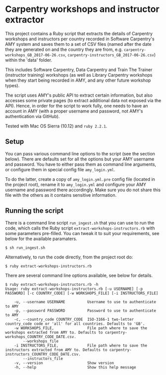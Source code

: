 # Carpentry workshops and instructor extractor
This project contains a Ruby script that extracts the details of Carpentry workshops and instructors per country recorded in Software Carpentry's AMY system and saves them to a set of CSV files (named after the date they are generated on and the country they are from, e.g. `carpentry-workshops_GB_2017-06-26.csv`, `carpentry-instructors_GB_2017-06-26.csv`) within the 'data' folder.

This includes Software Carpentry, Data Carpentry and Train The Trainer (instructor training) workshops (as well as Library Carpentry workshops when they start being recorded in AMY, and any other future workshop types).

The script uses AMY's public API to extract certain information, but also accesses some private pages (to extract additional data not exposed via the API). Hence, in order for the script to work fully, one needs to have an account in AMY (with a proper username and password, not AMY's authentication via GitHub).

Tested with Mac OS Sierra (10.12) and `ruby 2.2.1`.

## Setup
You can pass various command line options to the script (see the section below). There are defaults set for all the options but your AMY username and password. You have to either pass them as command line arguments, or configure them in  special config file `amy_login.yml`.

To do the latter, create a copy of `amy_login.yml.pre` config file (located in the project root), rename it to `amy_login.yml` and configure your AMY username and password there accordingly. Make sure you do not share this file with the others as it contains sensitive information.

## Running the script
There is a command line script ```run_ingest.sh``` that you can use to run the code, which calls the Ruby script ```extract-workshops-instructors.rb``` with some parameters pre-filled. You can tweak it to suit your requirements, see below for the available paramaters.

```$ sh run_ingest.sh```

Alternatively, to run the code directly, from the project root do:

```$ ruby extract-workshops-instructors.rb```

There are several command line options available, see below for details.

```
$ ruby extract-workshops-instructors.rb -h
Usage: ruby extract-workshops-instructors.rb [-u USERNAME] [-p PASSWORD] [-c COUNTRY_CODE] [-w WORKSHOPS_FILE] [-i INSTRUCTORS_FILE]

    -u, --username USERNAME          Username to use to authenticate to AMY
    -p, --password PASSWORD          Password to use to authenticate to AMY
    -c, --country_code COUNTRY_CODE  ISO-3166-1 two-letter country_code code or 'all' for all countries. Defaults to 'GB'.
    -w WORKSHOPS_FILE,               File path where to save the workshops extracted from AMY to. Defaults to carpentry-workshops_COUNTRY_CODE_DATE.csv.
        --workshops_file
    -i INSTRUCTORS_FILE,             File path where to save the instructors extracted from AMY to. Defaults to carpentry-instructors_COUNTRY_CODE_DATE.csv.
        --instructors_file
    -v, --version                    Show version
    -h, --help                       Show this help message
```